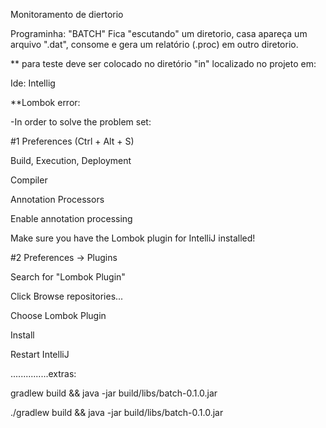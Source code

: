 Monitoramento de diertorio

Programinha: "BATCH"
Fica "escutando" um diretorio, casa apareça um arquivo ".dat", 
consome e gera um relatório (.proc) em outro diretorio.

** para teste deve ser colocado no diretório "in" localizado no projeto em:

Ide:  Intellig

**Lombok error:

-In order to solve the problem set:

#1
Preferences (Ctrl + Alt + S)

Build, Execution, Deployment

Compiler

Annotation Processors

Enable annotation processing

Make sure you have the Lombok plugin for IntelliJ installed!


#2
Preferences -> Plugins

Search for "Lombok Plugin"

Click Browse repositories...

Choose Lombok Plugin

Install

Restart IntelliJ


...............extras:

gradlew build && java -jar build/libs/batch-0.1.0.jar

./gradlew build && java -jar build/libs/batch-0.1.0.jar
